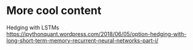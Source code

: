 # More cool content

Hedging with LSTMs
https://ipythonquant.wordpress.com/2018/06/05/option-hedging-with-long-short-term-memory-recurrent-neural-networks-part-i/
